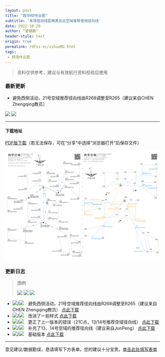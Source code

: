 ```yaml
---
layout: post
title: "西华RD作业图"
subtitle: '本场径向线距离表及远空域推荐使用径向线'
date: 2022-10-29
author: “曾健鹏"
header-style: text
origin: true
permalink: /dfss-xc/xihuaRD.html
tags:
 - 转场作业图
---
```


> 资料仅供参考，建议与有效航行资料校验后使用

### 最新更新

- 避免西侧活动，21号空域推荐径向线由R268调整至R265（建议来自CHEN Zhengqing教员）

<div style="display:inline;">
<img src="https://img.shields.io/badge/更新于-2022年10月29日-blue" style="display:inline !important;align-self:left;" />  
  <img src="https://img.shields.io/badge/最新版本号-1.2/1.3-green" style="display:inline !important;align-self:left;" />  
</div>



---

#### 下载地址

[PDF版下载](http://static.zengjianpeng.com/img/application/pdf/20221029/西华RDv1.2-1.3（打印版）.pdf)（若无法保存，可在“分享”中选择“浏览器打开”后保存文件）

![ZHXH-MQJCv3.0（图片版）](https://raw.githubusercontent.com/eric5013/image/master/file/image/png/%E8%A5%BF%E5%8D%8ERDv1.2-1.3%EF%BC%88%E5%9B%BE%E7%89%87%E7%89%88%EF%BC%89.png)



### 更新日志

> 图例
>
> <div style="display:inline;">
> <img src="https://img.shields.io/badge/-现行有效版本-informational" style="display:inline !important;align-self:left;" />  
>   <img src="https://img.shields.io/badge/-出现参数错误，需要引起注意（错误处会在下一版本更新内容标注）-red" style="display:inline !important;align-self:left;" />
>   <img src="https://img.shields.io/badge/-版本已淘汰，不建议继续使用-grey" style="display:inline !important;align-self:left;" />  
> </div>

- <img src="https://img.shields.io/badge/-V1.2-informational" style="display:inline !important;margin: 0">/<img src="https://img.shields.io/badge/-V1.3-informational" style="display:inline !important;margin: 0 1em 0 0 ">避免西侧活动，21号空域推荐径向线由R268调整至R265（建议来自CHEN Zhengqing教员） [点此下载](http://static.zengjianpeng.com/img/application/pdf/20221029/西华RDv1.1-1.2（打印版）.pdf)
- <img src="https://img.shields.io/badge/-V1.2-informational" style="display:inline !important;margin: 0">/<img src="https://img.shields.io/badge/-V1.2-informational" style="display:inline !important;margin: 0 1em 0 0 ">改进了一些样式 [点此下载](http://static.zengjianpeng.com/img/application/pdf/20221029/西华RDv1.2-1.2（打印版）.pdf)
- <img src="https://img.shields.io/badge/-V1.1-informational" style="display:inline !important;margin: 0">/<img src="https://img.shields.io/badge/-V1.2-informational" style="display:inline !important;margin: 0 1em 0 0 ">更正了上一版本的错误（21C点，13/14号推荐空域径向线） [点此下载](http://static.zengjianpeng.com/img/application/pdf/20221029/西华RDv1.1-1.2（打印版）.pdf)
- <img src="https://img.shields.io/badge/-V1.0-red" style="display:inline !important;margin: 0;">/<img src="https://img.shields.io/badge/-V1.1-red" style="display:inline !important;margin: 0 1em 0 0 ">补充了13、14号空域的推荐径向线（建议来自JunPeng） [点此下载](http://static.zengjianpeng.com/img/application/pdf/20221029/西华RDv1.0-1.1.pdf)
- <img src="https://img.shields.io/badge/-V1.0-grey" style="display:inline !important;margin: 0;">/<img src="https://img.shields.io/badge/-V1.0-grey" style="display:inline !important;margin: 0 1em 0 0 ">基础版本 [点此下载](http://static.zengjianpeng.com/img/application/pdf/20221029/西华RDv1.0.pdf)


---

意见建议/数据勘误，恳请填写下方表单。您的建议十分宝贵。[单击此处填写表单](http://ez-studio.mikecrm.com/pfYX77d)



